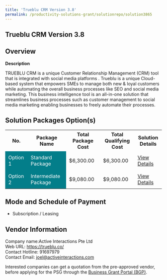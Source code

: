 ```yaml
---
title: 'Trueblu CRM Version 3.8'
permalink: /productivity-solutions-grant/solutionrepo/solution3865
---
```


## Trueblu CRM Version 3.8

## Overview

**Description**

TRUEBLU CRM is a unique Customer Relationship Management (CRM) tool that is integrated with social media platforms . Trueblu is a unique Cloud-based system that empowers SMEs to manage both new & loyal customers while automating the overall business processes like SEO and social media marketing. This business intelligence tool is an all-in-one solution that streamlines business processes such as customer management to social media marketing enabling businesses to freely automate their processes.

## Solution Packages Option(s)

<table>
<tr>
<th><b>No.</b></th>
<th><b>Package Name</b></th>
<th><b>Total Package Cost</b></th>
<th><b>Total Qualifying Cost</b></th>
<th><b>Solution Details</b></th>
</tr>
<tr>
<td style='padding: 10px; background-color: #037E8A; color: #FFFFFF;'>Option 1</td>
<td style='padding: 10px; background-color: #037E8A; color: #FFFFFF;'>Standard Package</td>
<td style='padding: 10px;'>$6,300.00</td>
<td style='padding: 10px;'>$6,300.00</td>
<td style='padding: 10px;'><a href='/images/psg/active_interactions_Desensitised_Annex_3_Part_1.pdf' target='_blank'>View Details</a></td>
</tr>
<tr>
<td style='padding: 10px; background-color: #037E8A; color: #FFFFFF;'>Option 2</td>
<td style='padding: 10px; background-color: #037E8A; color: #FFFFFF;'>Intermediate Package</td>
<td style='padding: 10px;'>$9,080.00</td>
<td style='padding: 10px;'>$9,080.00</td>
<td style='padding: 10px;'><a href='/images/psg/active_interactions_Desensitised_Annex_3_Part_2.pdf' target='_blank'>View Details</a></td>
</tr>
</table>

## Mode and Schedule of Payment

 - Subscription / Leasing

## Vendor Information

 Company name:Active Interactions Pte Ltd<br>Web URL: https://trueblu.co/ <br>Contact Hotline: 91697979 <br>Contact Email: joel@activeinteractions.com 

Interested companies can get a quotation from the pre-approved vendor, before applying for the PSG through the <a href='https://www.businessgrants.gov.sg/' target='_blank' rel='noopener'>Business Grant Portal (BGP)</a>.

<script src="/jquery/resize-tables.js"></script>
